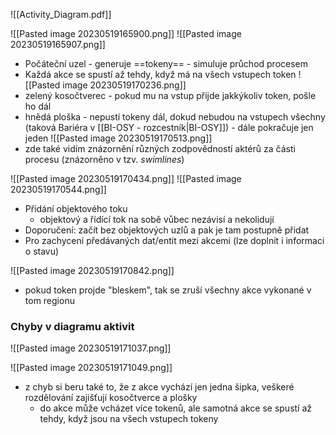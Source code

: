 ![[Activity_Diagram.pdf]]

![[Pasted image 20230519165900.png]]
![[Pasted image 20230519165907.png]]
- Počáteční uzel - generuje ==tokeny== - simuluje průchod procesem
- Každá akce se spustí až tehdy, když má na všech vstupech token
![[Pasted image 20230519170236.png]]
- zelený kosočtverec - pokud mu na vstup přijde jakkýkoliv token, pošle ho dál
- hnědá ploška - nepustí tokeny dál, dokud nebudou na vstupech všechny (taková Bariéra v [[BI-OSY - rozcestník|BI-OSY]]) - dále pokračuje jen jeden
![[Pasted image 20230519170513.png]]
- zde také vidím znázornění různých zodpovědností aktérů za části procesu (znázorněno v tzv. *swimlines*)

![[Pasted image 20230519170434.png]]
![[Pasted image 20230519170544.png]]
- Přidání objektového toku
	- objektový a řídící tok na sobě vůbec nezávisí a nekolidují
- Doporučení: začít bez objektových uzlů a pak je tam postupně přidat
- Pro zachycení předávaných dat/entit mezi akcemi (lze doplnit i informaci o stavu)

![[Pasted image 20230519170842.png]]
- pokud token projde "bleskem", tak se zruší všechny akce vykonané v tom regionu


### Chyby v diagramu aktivit


![[Pasted image 20230519171037.png]]

![[Pasted image 20230519171049.png]]
- z chyb si beru také to, že z akce vychází jen jedna šipka, veškeré rozdělování zajišťují kosočtverce a plošky
	- do akce může vcházet více tokenů, ale samotná akce se spustí až tehdy, když jsou na všech vstupech tokeny
